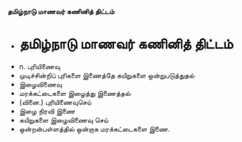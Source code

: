 **தமிழ்நாடு மாணவர் கணினித் திட்டம்**
- # தமிழ்நாடு மாணவர் கணினித் திட்டம்
- n. புரியிணைவு
- முடிச்சின்றிப் புரிகளை இணைத்தே கயிறுகளை ஒன்றுபடுத்துதல்
- இழைவிணைவு
- மரக்கட்டைகளை இழைத்து இணைத்தல்
- (வினை.) புரியிணைவுசெய்
- இழை நிரவி இணை
- கயிறுகளை இழைவிணைவு செய்
- ஒன்றன்பள்ளத்தில் ஒன்றாக மரக்கட்டைகளை இணை.

